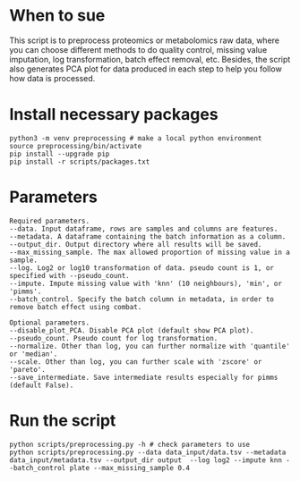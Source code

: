 # When to sue 
This script is to preprocess proteomics or metabolomics raw data, where you can choose different methods to do quality control, missing value imputation, log transformation, batch effect removal, etc. 
Besides, the script also generates PCA plot for data produced in each step to help you follow how data is processed. 

# Install necessary packages
```
python3 -m venv preprocessing # make a local python environment
source preprocessing/bin/activate
pip install --upgrade pip
pip install -r scripts/packages.txt
```
# Parameters 
```
Required parameters.
--data. Input dataframe, rows are samples and columns are features.
--metadata. A dataframe containing the batch information as a column.
--output_dir. Output directory where all results will be saved.  
--max_missing_sample. The max allowed proportion of missing value in a sample. 
--log. Log2 or log10 transformation of data. pseudo count is 1, or specified with --pseudo_count.
--impute. Impute missing value with 'knn' (10 neighbours), 'min', or 'pimms'.
--batch_control. Specify the batch column in metadata, in order to remove batch effect using combat. 

Optional parameters. 
--disable_plot_PCA. Disable PCA plot (default show PCA plot).
--pseudo_count. Pseudo count for log transformation. 
--normalize. Other than log, you can further normalize with 'quantile' or 'median'. 
--scale. Other than log, you can further scale with 'zscore' or 'pareto'.
--save_intermediate. Save intermediate results especially for pimms (default False). 
```

# Run the script
```
python scripts/preprocessing.py -h # check parameters to use
python scripts/preprocessing.py --data data_input/data.tsv --metadata data_input/metadata.tsv --output_dir output  --log log2 --impute knn --batch_control plate --max_missing_sample 0.4
```


